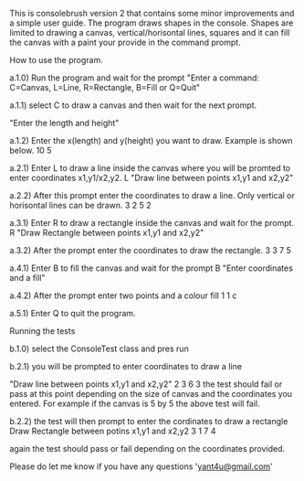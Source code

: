 This is consolebrush version 2 that contains some minor improvements and a simple user guide. The program draws shapes in the console. Shapes are limited to drawing a canvas, vertical/horisontal lines, squares and it can fill the canvas with a paint your provide in the command prompt.

How to use the program.

a.1.0) Run the program and wait for the prompt 
"Enter a command: C=Canvas, L=Line, R=Rectangle, B=Fill or Q=Quit"

 a.1.1) select C to draw a canvas and then wait for the next prompt. 
 
  "Enter the length and height"
  
a.1.2) Enter the x(length) and y(height) you want to draw. Example is shown below.
  10 5

a.2.1) Enter L to draw a line inside the canvas where you will be promted to enter coordinates x1,y1/x2,y2.
L
"Draw line between points x1,y1 and x2,y2"

a.2.2) After this prompt enter the coordinates to draw a line. Only vertical or horisontal lines can be drawn.
3 2 5 2

a.3.1) Enter R to draw a rectangle inside the canvas and wait for the prompt.
R
"Draw Rectangle between points x1,y1 and x2,y2"

a.3.2) After the prompt enter the coordinates to draw the rectangle.
3 3 7 5

a.4.1) Enter B to fill the canvas and wait for the prompt
B
"Enter coordinates and a fill"

a.4.2) After the prompt enter two points and a colour fill
1 1 c

a.5.1) Enter Q to quit the program.

Running the tests

b.1.0) select the ConsoleTest class and pres run

b.2.1) you will be prompted to enter coordinates to draw a line

"Draw line between points x1,y1 and x2,y2" 
2 3 6 3
the test should fail or pass at this point depending on the size of canvas and the coordinates you entered. For example if the canvas is 5 by 5 the above test will fail.

b.2.2) the test will then prompt to enter the cordinates to draw a rectangle
Draw Rectangle between potins x1,y1 and x2,y2 
3 1 7 4

again the test should pass or fail depending on the coordinates provided.

Please do let me know if you have any questions 'yant4u@gmail.com'
